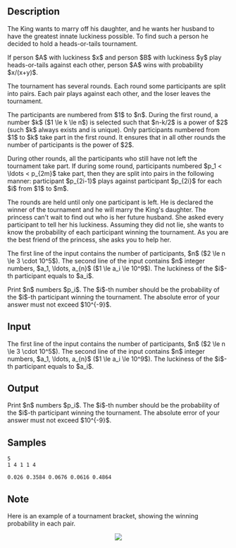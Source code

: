 ## Description

<div><p>The King wants to marry off his daughter, and he wants her husband to have the greatest innate luckiness possible. To find such a person he decided to hold a heads-or-tails tournament. </p><p>If person $A$ with <span class="tex-font-style-underline">luckiness</span> $x$ and person $B$ with <span class="tex-font-style-underline">luckiness</span> $y$ play heads-or-tails against each other, person $A$ wins with probability $x/(x+y)$. </p><p>The tournament has several rounds. Each round some participants are split into pairs. Each pair plays against each other, and the loser leaves the tournament. </p><p>The participants are numbered from $1$ to $n$. During the first round, a number $k$ ($1 \le k \le n$) is selected such that $n-k/2$ is a power of $2$ (such $k$ always exists and is unique). Only participants numbered from $1$ to $k$ take part in the first round. It ensures that in all other rounds the number of participants is the power of $2$. </p><p>During other rounds, all the participants who still have not left the tournament take part. If during some round, participants numbered $p_1 &lt; \ldots &lt; p_{2m}$ take part, then they are split into pairs in the following manner: participant $p_{2i-1}$ plays against participant $p_{2i}$ for each $i$ from $1$ to $m$. </p><p>The rounds are held until only one participant is left. He is declared the winner of the tournament and he will marry the King's daughter. The princess can't wait to find out who is her future husband. She asked every participant to tell her his luckiness. Assuming they did not lie, she wants to know the probability of each participant winning the tournament. As you are the best friend of the princess, she asks you to help her.</p></div><div class="input-specification"><p>The first line of the input contains the number of participants, $n$ ($2 \le n \le 3 \cdot 10^5$). The second line of the input contains $n$ integer numbers, $a_1, \ldots, a_{n}$ ($1 \le a_i \le 10^9$). The luckiness of the $i$-th participant equals to $a_i$.</p></div><div class="output-specification"><p>Print $n$ numbers $p_i$. The $i$-th number should be the probability of the $i$-th participant winning the tournament. The absolute error of your answer must not exceed $10^{-9}$.</p></div>

## Input

<p>The first line of the input contains the number of participants, $n$ ($2 \le n \le 3 \cdot 10^5$). The second line of the input contains $n$ integer numbers, $a_1, \ldots, a_{n}$ ($1 \le a_i \le 10^9$). The luckiness of the $i$-th participant equals to $a_i$.</p>

## Output

<p>Print $n$ numbers $p_i$. The $i$-th number should be the probability of the $i$-th participant winning the tournament. The absolute error of your answer must not exceed $10^{-9}$.</p>

## Samples

```input1
5
1 4 1 1 4
```

```output1
0.026 0.3584 0.0676 0.0616 0.4864
```




## Note

<p>Here is an example of a tournament bracket, showing the winning probability in each pair.</p><center> <img class="tex-graphics" src="./32391/file/IMj2QMjx.png" style="max-width: 100.0%;max-height: 100.0%;"> </center>
